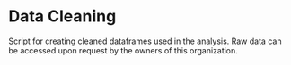 # Data Cleaning
Script for creating cleaned dataframes used in the analysis. Raw data can be accessed upon request by the owners of this organization. 
